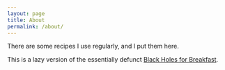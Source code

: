 ```yaml
---
layout: page
title: About
permalink: /about/
---
```


There are some recipes I use regularly, and I put them here.

This is a lazy version of the essentially defunct [Black Holes for Breakfast](https://blackholesforbreakfast.wordpress.com/).
